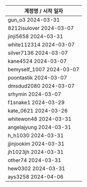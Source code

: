 | 계정명 / 시작 일자|
|--------|
| gun_o3 2024-03-31 |
| 8212isulover 2024-03-07 |
| jinji5658 2024-03-31 |
| white112314 2024-03-07 |
| silver7136 2024-03-07 |
| kane4524 2024-03-07 |
| bemyself_1007 2024-03-07 |
| poontastik 2024-03-07 |
| dmsdud2080 2024-03-07 |
| srhymin 2024-03-07 |
| f1snake1 2024-03-29 |
| kate_0621 2024-03-26 |
| whitewon48 2024-03-31 |
| angelajyung 2024-03-31 |
| h_h1030 2024-03-31 |
| jjinjookim 2024-03-31 |
| jh1023jh 2024-03-31 |
| other74 2024-03-31 |
| hew0302 2024-03-31 |
| ays3258 2024-04-06 |
